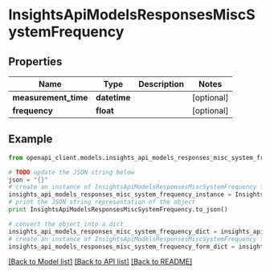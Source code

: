# InsightsApiModelsResponsesMiscSystemFrequency


## Properties
Name | Type | Description | Notes
------------ | ------------- | ------------- | -------------
**measurement_time** | **datetime** |  | [optional] 
**frequency** | **float** |  | [optional] 

## Example

```python
from openapi_client.models.insights_api_models_responses_misc_system_frequency import InsightsApiModelsResponsesMiscSystemFrequency

# TODO update the JSON string below
json = "{}"
# create an instance of InsightsApiModelsResponsesMiscSystemFrequency from a JSON string
insights_api_models_responses_misc_system_frequency_instance = InsightsApiModelsResponsesMiscSystemFrequency.from_json(json)
# print the JSON string representation of the object
print InsightsApiModelsResponsesMiscSystemFrequency.to_json()

# convert the object into a dict
insights_api_models_responses_misc_system_frequency_dict = insights_api_models_responses_misc_system_frequency_instance.to_dict()
# create an instance of InsightsApiModelsResponsesMiscSystemFrequency from a dict
insights_api_models_responses_misc_system_frequency_form_dict = insights_api_models_responses_misc_system_frequency.from_dict(insights_api_models_responses_misc_system_frequency_dict)
```
[[Back to Model list]](../README.md#documentation-for-models) [[Back to API list]](../README.md#documentation-for-api-endpoints) [[Back to README]](../README.md)


